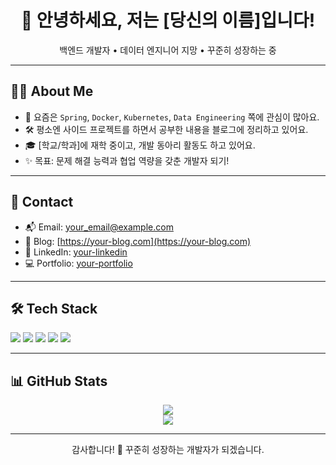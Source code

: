 <h1 align="center">👋 안녕하세요, 저는 [당신의 이름]입니다!</h1>

<p align="center">
  백엔드 개발자 • 데이터 엔지니어 지망 • 꾸준히 성장하는 중
</p>

---

## 🧑‍💻 About Me

- 🌱 요즘은 `Spring`, `Docker`, `Kubernetes`, `Data Engineering` 쪽에 관심이 많아요.
- 🛠️ 평소엔 사이드 프로젝트를 하면서 공부한 내용을 블로그에 정리하고 있어요.
- 🎓 [학교/학과]에 재학 중이고, 개발 동아리 활동도 하고 있어요.
- ✨ 목표: 문제 해결 능력과 협업 역량을 갖춘 개발자 되기!

---

## 💬 Contact

- 📬 Email: your_email@example.com  
- 📝 Blog: [https://your-blog.com](https://your-blog.com)  
- 📎 LinkedIn: [your-linkedin](https://linkedin.com/in/your-id)  
- 💻 Portfolio: [your-portfolio](https://your-portfolio.com)

---

## 🛠 Tech Stack

<p>
  <img src="https://img.shields.io/badge/Java-007396?style=flat&logo=java&logoColor=white"/>
  <img src="https://img.shields.io/badge/Spring-6DB33F?style=flat&logo=spring&logoColor=white"/>
  <img src="https://img.shields.io/badge/Docker-2496ED?style=flat&logo=docker&logoColor=white"/>
  <img src="https://img.shields.io/badge/AWS-232F3E?style=flat&logo=amazon-aws&logoColor=white"/>
  <img src="https://img.shields.io/badge/PostgreSQL-4169E1?style=flat&logo=postgresql&logoColor=white"/>
</p>

---

## 📊 GitHub Stats

<p align="center">
  <img src="https://github-readme-stats.vercel.app/api?username=your-username&show_icons=true&theme=default&hide_title=true"/>
  <br/>
  <img src="https://github-readme-stats.vercel.app/api/top-langs/?username=your-username&layout=compact"/>
</p>

---

<p align="center">
  감사합니다! 🙌 꾸준히 성장하는 개발자가 되겠습니다.
</p>

